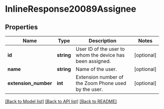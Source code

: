 # InlineResponse20089Assignee

## Properties
Name | Type | Description | Notes
------------ | ------------- | ------------- | -------------
**id** | **string** | User ID of the user to whom the device has been assigned. | [optional] 
**name** | **string** | Name of the user. | [optional] 
**extension_number** | **int** | Extension number of the Zoom Phone used by the user. | [optional] 

[[Back to Model list]](../README.md#documentation-for-models) [[Back to API list]](../README.md#documentation-for-api-endpoints) [[Back to README]](../README.md)


